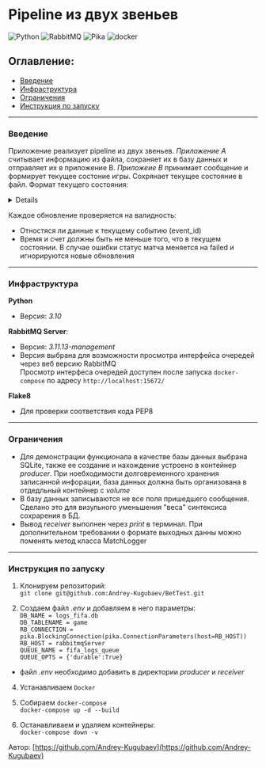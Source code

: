 # Pipeline из двух звеньев
![Python](https://img.shields.io/badge/Python-3.10-green)
![RabbitMQ](https://img.shields.io/badge/RabbitMQ-0.2.0-green)
![Pika](https://img.shields.io/badge/Pika-1.3.1-green)
![docker](https://img.shields.io/badge/Docker-grey)<br>

## Оглавление:
- [Введение](#введение)
- [Инфраструктура](#инфраструктура)
- [Ограничения](#ограничения)
- [Инструкция по запуску](#инструкция-по-запуску)

----
### <anchor>Введение</anchor>
Приложение реализует pipeline из двух звеньев.
_Приложение А_ считывает информацию из файла, сохраняет их в базу данных и отправляет их в приложение B.
_Приложеие B_ принимает сообщение и формирует текущее состоние игры. Сохрянает текущее состояние в файл.
Формат текущего состояния:

<details>

**match_state**: {<br>

'status': 2,<br>
    'match_status': 3,<br>
    'match_time': '92:08'<br>
    }<br>
status (0-prematch, 1-live, 2-ended, 3-failed)
match_status (0-prematch, 1-first half, 2-second half, 3-ended)

**match_score**: {<br>
    “score”: {<br>
    “home_score”:1,<br>
    “away_score”:2<br>
},<br>
“period_scores”:[<br>
    {<br>
        “number”:1,<br>
        “home_score”:0,<br>
        “away_score”:1<br>
    },<br>
    {<br>
        “number”:2,<br>
        “home_score”:1,<br>
        “away_score”:1<br>
    }<br>
    ]<br>
}<br>
score - счет за весь период<br>
period_scores - счет по периодам,<br>
number - порядковый номер периода (1 - 1st half, 2 - 2nd
half)
</details>

Каждое обновление проверяется на валидность:
- Отностяся ли данные к текущему событию (event_id)
- Время и счет должны быть не меньше того, что в текущем состоянии.
В случае ошибки статус матча меняется на failed и игнорируются новые обновления
----
### <anchor>Инфраструктура</anchor>
**Python**
- Версия: _3.10_

**RabbitMQ Server**:
- Версия: _3.11.13-management_
- Версия выбрана для возможности просмотра интерфейса очередей через веб версию RabbitMQ<br>
Просмотр интерфеса очередей доступен после запуска `docker-compose` по адресу `http://localhost:15672/`

**Flake8**
- Для проверки соответствия кода PEP8
----
### <anchor>Ограничения</anchor>

- Для демонстрации функционала в качестве базы данных выбрана SQLite, также ее создание
и нахождение устроено в контейнер _producer_. При ноебходимости долговременного хранения
записанной инфорации, база данных должна быть организована в отдедльный контейнер с _volume_
- В базу данных записываются не все поля пришедшего сообщения. Сделано это для визульного уменьшения
"веса" синтексиса сохрарения в БД.
- Вывод _receiver_ выполнен через _print_ в терминал. При дополнительном требовании о формате выходных данны
можно поменять метод класса MatchLogger

----
### <anchor>Инструкция по запуску</anchor>
1. Клонируем репозиторий:
<br> `git clone git@github.com:Andrey-Kugubaev/BetTest.git`

2. Создаем файл *.env* и добавляем в него параметры:
<br>`DB_NAME = logs_fifa.db`
<br>`DB_TABLENAME = game`
<br>`RB_CONNECTION = pika.BlockingConnection(pika.ConnectionParameters(host=RB_HOST))`
<br>`RB_HOST = rabbitmqServer`
<br>`QUEUE_NAME = fifa_logs_queue`
<br>`QUEUE_OPTS = {'durable':True}`
- файл *.env* необходимо добавить в директории _producer_ и _receiver_

4. Устанавливаем `Docker`

5. Собираем `docker-compose`
<br>`docker-compose up -d --build`

6. Останавливаем и удаляем контейнеры:
<br>`docker-compose down -v`

Автор: [https://github.com/Andrey-Kugubaev](https://github.com/Andrey-Kugubaev)

